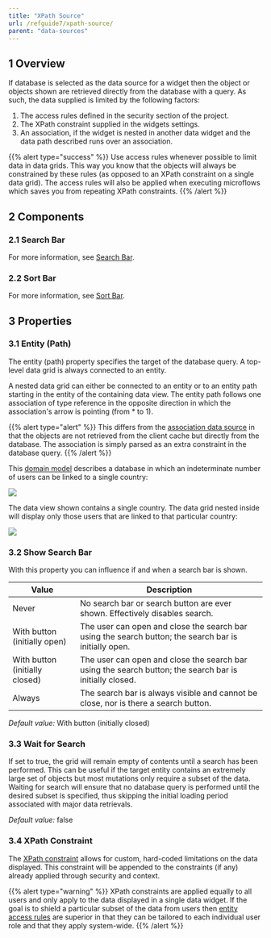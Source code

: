 ```yaml
---
title: "XPath Source"
url: /refguide7/xpath-source/
parent: "data-sources"
---
```


## 1 Overview

If database is selected as the data source for a widget then the object or objects shown are retrieved directly from the database with a query. As such, the data supplied is limited by the following factors:

1. The access rules defined in the security section of the project.
2. The XPath constraint supplied in the widgets settings.
3. An association, if the widget is nested in another data widget and the data path described runs over an association.

{{% alert type="success" %}}
Use access rules whenever possible to limit data in data grids. This way you know that the objects will always be constrained by these rules (as opposed to an XPath constraint on a single data grid). The access rules will also be applied when executing microflows which saves you from repeating XPath constraints.
{{% /alert %}}

## 2 Components

### 2.1 Search Bar

For more information, see [Search Bar](/refguide/search-bar/).

### 2.2 Sort Bar

For more information, see [Sort Bar](/refguide/sort-bar/).

## 3 Properties

### 3.1 Entity (Path)

The entity (path) property specifies the target of the database query. A top-level data grid is always connected to an entity.

A nested data grid can either be connected to an entity or to an entity path starting in the entity of the containing data view. The entity path follows one association of type reference in the opposite direction in which the association's arrow is pointing (from * to 1).

{{% alert type="alert" %}}
This differs from the [association data source](/refguide/association-source/) in that the objects are not retrieved from the client cache but directly from the database. The association is simply parsed as an extra constraint in the database query.
{{% /alert %}}

This [domain model](/refguide/domain-model/) describes a database in which an indeterminate number of users can be linked to a single country:

![](/attachments/refguide7/desktop-modeler/pages/page-concepts/data-sources/xpath-source/16843965.jpg)

The data view shown contains a single country. The data grid nested inside will display only those users that are linked to that particular country:

![](/attachments/refguide7/desktop-modeler/pages/page-concepts/data-sources/xpath-source/16843966.jpg)

### 3.2 Show Search Bar

With this property you can influence if and when a search bar is shown.

| Value | Description |
| --- | --- |
| Never | No search bar or search button are ever shown. Effectively disables search. |
| With button (initially open) | The user can open and close the search bar using the search button; the search bar is initially open. |
| With button (initially closed) | The user can open and close the search bar using the search button; the search bar is initially closed. |
| Always | The search bar is always visible and cannot be close, nor is there a search button. |

_Default value:_ With button (initially closed)

### 3.3 Wait for Search

If set to true, the grid will remain empty of contents until a search has been performed. This can be useful if the target entity contains an extremely large set of objects but most mutations only require a subset of the data. Waiting for search will ensure that no database query is performed until the desired subset is specified, thus skipping the initial loading period associated with major data retrievals.

_Default value:_ false

### 3.4 XPath Constraint

The [XPath constraint](/refguide/xpath-constraints/) allows for custom, hard-coded limitations on the data displayed. This constraint will be appended to the constraints (if any) already applied through security and context.

{{% alert type="warning" %}}
XPath constraints are applied equally to all users and only apply to the data displayed in a single data widget. If the goal is to shield a particular subset of the data from users then [entity access rules](/refguide/access-rules/) are superior in that they can be tailored to each individual user role and that they apply system-wide.
{{% /alert %}}

